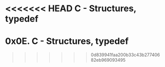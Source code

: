 <<<<<<< HEAD
C - Structures, typedef
=======
# 0x0E. C - Structures, typedef
>>>>>>> 0d839941faa200b33c43b27740682eb969093495
